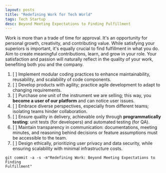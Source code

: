 ```yaml
---
layout: posts
title: "Redefining Work for Tech World"
tags: Tech Startup
desc: Beyond Meeting Expectations to Finding Fulfillment
---
```


Work is more than a trade of time for approval. It's an opportunity for personal
growth, creativity, and contributing value. While satisfying your superiors is
important, it's equally crucial to find fulfillment in what you do. Aim to
create meaningful contributions, learn, and grow in your role. Your satisfaction
and passion will naturally reflect in the quality of your work, benefiting both
you and the company.

1. [ ] Implement modular coding practices to enhance maintainability, reusability,
       and scalability of code components.
2. [ ] Develop products with agility; practice agile development to adapt to
       changing requirements.
3. [ ] Purchase one unit of the instrument we are selling; this way, you **become
       a user of our platform** and can notice user issues.
4. [ ] Embrace diverse perspectives, especially from different teams; isolating
       teams hinder collaboration.
5. [ ] Ensure quality in delivery, achievable only through **programmatically
       testing**: unit tests (for developers) and automated testing (for QA).
6. [ ] Maintain transparency in communication: documentations, meeting minutes,
       and reasoning behind decisions or feature assumptions must be accessible
       to the team.
7. [ ] Design ethically, prioritizing user privacy and data security, while
       ensuring scalability with minimal infrastructure costs.

```
git commit -a -s -m"Redefining Work: Beyond Meeting Expectations to Finding
Fulfillment"
```
